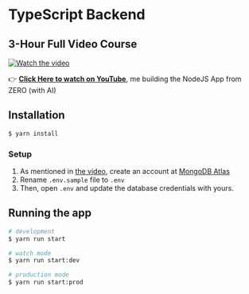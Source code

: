 # TypeScript Backend

## 3-Hour Full Video Course
[![Watch the video](https://i1.ytimg.com/vi/3xBPCwZAN7w/maxresdefault.jpg)](https://youtu.be/3xBPCwZAN7w)

👉 **[Click Here to watch on YouTube](https://youtu.be/3xBPCwZAN7w)**, me building the NodeJS App from ZERO (with AI) 


## Installation

```bash
$ yarn install
```


### Setup
1. As mentioned in [the video](https://youtu.be/3xBPCwZAN7w), create an account at [MongoDB Atlas](https://www.mongodb.com/atlas/database)
2. Rename `.env.sample` file to `.env`
3. Then, open `.env` and update the database credentials with yours.


## Running the app

```bash
# development
$ yarn run start

# watch mode
$ yarn run start:dev

# production mode
$ yarn run start:prod

